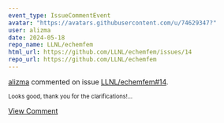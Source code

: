 ```yaml
---
event_type: IssueCommentEvent
avatar: "https://avatars.githubusercontent.com/u/74629347?"
user: alizma
date: 2024-05-18
repo_name: LLNL/echemfem
html_url: https://github.com/LLNL/echemfem/issues/14
repo_url: https://github.com/LLNL/echemfem
---
```


<a href='https://github.com/alizma' target='_blank'>alizma</a> commented on issue <a href='https://github.com/LLNL/echemfem/issues/14' target='_blank'>LLNL/echemfem#14</a>.

<small>Looks good, thank you for the clarifications!...</small>

<a href='https://github.com/LLNL/echemfem/issues/14' target='_blank'>View Comment</a>